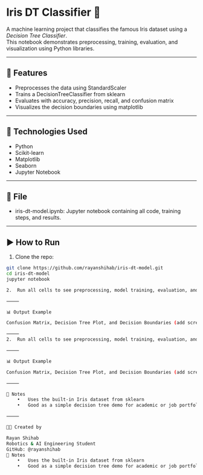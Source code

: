 # Iris DT Classifier 🌿

A machine learning project that classifies the famous Iris dataset using a *Decision Tree Classifier*.  
This notebook demonstrates preprocessing, training, evaluation, and visualization using Python libraries.

---

## 🚀 Features

- Preprocesses the data using StandardScaler
- Trains a DecisionTreeClassifier from sklearn
- Evaluates with accuracy, precision, recall, and confusion matrix
- Visualizes the decision boundaries using matplotlib

---

## 🧠 Technologies Used

- Python  
- Scikit-learn  
- Matplotlib  
- Seaborn  
- Jupyter Notebook  

---

## 📁 File

- iris-dt-model.ipynb: Jupyter notebook containing all code, training steps, and results.

---

## ▶ How to Run

1. Clone the repo:

```bash
git clone https://github.com/rayanshihab/iris-dt-model.git
cd iris-dt-model
jupyter notebook

2.	Run all cells to see preprocessing, model training, evaluation, and visualization.

⸻

📊 Output Example

Confusion Matrix, Decision Tree Plot, and Decision Boundaries (add screenshots if you like 📸)

⸻
2.	Run all cells to see preprocessing, model training, evaluation, and visualization.

⸻

📊 Output Example

Confusion Matrix, Decision Tree Plot, and Decision Boundaries (add screenshots if you like 📸)

⸻

📝 Notes
	•	Uses the built-in Iris dataset from sklearn
	•	Good as a simple decision tree demo for academic or job portfolio purposes

⸻

👨‍💻 Created by

Rayan Shihab
Robotics & AI Engineering Student
GitHub: @rayanshihab
📝 Notes
	•	Uses the built-in Iris dataset from sklearn
	•	Good as a simple decision tree demo for academic or job portfolio purposes
